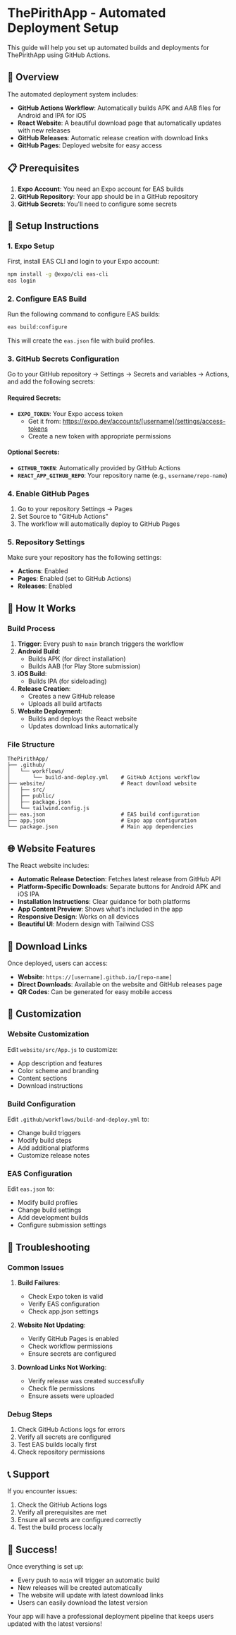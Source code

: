 # ThePirithApp - Automated Deployment Setup

This guide will help you set up automated builds and deployments for ThePirithApp using GitHub Actions.

## 🚀 Overview

The automated deployment system includes:

- **GitHub Actions Workflow**: Automatically builds APK and AAB files for Android and IPA for iOS
- **React Website**: A beautiful download page that automatically updates with new releases
- **GitHub Releases**: Automatic release creation with download links
- **GitHub Pages**: Deployed website for easy access

## 📋 Prerequisites

1. **Expo Account**: You need an Expo account for EAS builds
2. **GitHub Repository**: Your app should be in a GitHub repository
3. **GitHub Secrets**: You'll need to configure some secrets

## 🔧 Setup Instructions

### 1. Expo Setup

First, install EAS CLI and login to your Expo account:

```bash
npm install -g @expo/cli eas-cli
eas login
```

### 2. Configure EAS Build

Run the following command to configure EAS builds:

```bash
eas build:configure
```

This will create the `eas.json` file with build profiles.

### 3. GitHub Secrets Configuration

Go to your GitHub repository → Settings → Secrets and variables → Actions, and add the following secrets:

#### Required Secrets:

- **`EXPO_TOKEN`**: Your Expo access token
  - Get it from: https://expo.dev/accounts/[username]/settings/access-tokens
  - Create a new token with appropriate permissions

#### Optional Secrets:

- **`GITHUB_TOKEN`**: Automatically provided by GitHub Actions
- **`REACT_APP_GITHUB_REPO`**: Your repository name (e.g., `username/repo-name`)

### 4. Enable GitHub Pages

1. Go to your repository Settings → Pages
2. Set Source to "GitHub Actions"
3. The workflow will automatically deploy to GitHub Pages

### 5. Repository Settings

Make sure your repository has the following settings:

- **Actions**: Enabled
- **Pages**: Enabled (set to GitHub Actions)
- **Releases**: Enabled

## 🔄 How It Works

### Build Process

1. **Trigger**: Every push to `main` branch triggers the workflow
2. **Android Build**:
   - Builds APK (for direct installation)
   - Builds AAB (for Play Store submission)
3. **iOS Build**:
   - Builds IPA (for sideloading)
4. **Release Creation**:
   - Creates a new GitHub release
   - Uploads all build artifacts
5. **Website Deployment**:
   - Builds and deploys the React website
   - Updates download links automatically

### File Structure

```
ThePirithApp/
├── .github/
│   └── workflows/
│       └── build-and-deploy.yml    # GitHub Actions workflow
├── website/                        # React download website
│   ├── src/
│   ├── public/
│   ├── package.json
│   └── tailwind.config.js
├── eas.json                        # EAS build configuration
├── app.json                        # Expo app configuration
└── package.json                    # Main app dependencies
```

## 🌐 Website Features

The React website includes:

- **Automatic Release Detection**: Fetches latest release from GitHub API
- **Platform-Specific Downloads**: Separate buttons for Android APK and iOS IPA
- **Installation Instructions**: Clear guidance for both platforms
- **App Content Preview**: Shows what's included in the app
- **Responsive Design**: Works on all devices
- **Beautiful UI**: Modern design with Tailwind CSS

## 📱 Download Links

Once deployed, users can access:

- **Website**: `https://[username].github.io/[repo-name]`
- **Direct Downloads**: Available on the website and GitHub releases page
- **QR Codes**: Can be generated for easy mobile access

## 🔧 Customization

### Website Customization

Edit `website/src/App.js` to customize:

- App description and features
- Color scheme and branding
- Content sections
- Download instructions

### Build Configuration

Edit `.github/workflows/build-and-deploy.yml` to:

- Change build triggers
- Modify build steps
- Add additional platforms
- Customize release notes

### EAS Configuration

Edit `eas.json` to:

- Modify build profiles
- Change build settings
- Add development builds
- Configure submission settings

## 🚨 Troubleshooting

### Common Issues

1. **Build Failures**:

   - Check Expo token is valid
   - Verify EAS configuration
   - Check app.json settings

2. **Website Not Updating**:

   - Verify GitHub Pages is enabled
   - Check workflow permissions
   - Ensure secrets are configured

3. **Download Links Not Working**:
   - Verify release was created successfully
   - Check file permissions
   - Ensure assets were uploaded

### Debug Steps

1. Check GitHub Actions logs for errors
2. Verify all secrets are configured
3. Test EAS builds locally first
4. Check repository permissions

## 📞 Support

If you encounter issues:

1. Check the GitHub Actions logs
2. Verify all prerequisites are met
3. Ensure all secrets are configured correctly
4. Test the build process locally

## 🎉 Success!

Once everything is set up:

- Every push to `main` will trigger an automatic build
- New releases will be created automatically
- The website will update with latest download links
- Users can easily download the latest version

Your app will have a professional deployment pipeline that keeps users updated with the latest versions!
